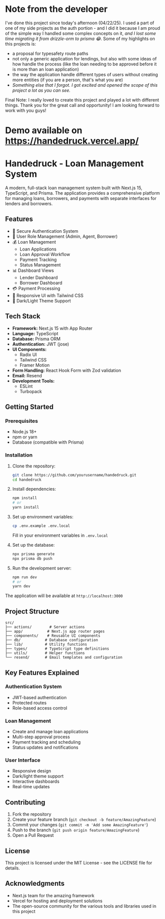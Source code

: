 # Note from the developer

I've done this project since today's afternoon (04/22/25). I used a part of one of my side projects as the auth portion - and I did it because I am proud of the simple way I handled some complex concepts on it, _and I lost some time migrating it from drizzle-orm to prisma 😂_. Some of my highlights on this projects is:

- a proposal for typesafety route paths
- not only a generic application for lendings, but also with some ideas of how handle the process (like the loan needing to be approved before it is more than an loan application)
- the way the application handle different types of users without creating more entities (if you are a person, that's what you are)
- _Something else that I forgot. I got excited and opened the scope of this project a lot as you can see._

Final Note: I really loved to create this project and played a lot with different things. Thank you for the great call and opportunity! I am looking forward to work with you guys!

# Demo available on https://handedruck.vercel.app/

# Handedruck - Loan Management System

A modern, full-stack loan management system built with Next.js 15, TypeScript, and Prisma. The application provides a comprehensive platform for managing loans, borrowers, and payments with separate interfaces for lenders and borrowers.

## Features

- 🔐 Secure Authentication System
- 👥 User Role Management (Admin, Agent, Borrower)
- 💰 Loan Management
  - Loan Applications
  - Loan Approval Workflow
  - Payment Tracking
  - Status Management
- 📊 Dashboard Views
  - Lender Dashboard
  - Borrower Dashboard
- 💳 Payment Processing
- 📱 Responsive UI with Tailwind CSS
- 🎨 Dark/Light Theme Support

## Tech Stack

- **Framework:** Next.js 15 with App Router
- **Language:** TypeScript
- **Database:** Prisma ORM
- **Authentication:** JWT (jose)
- **UI Components:**
  - Radix UI
  - Tailwind CSS
  - Framer Motion
- **Form Handling:** React Hook Form with Zod validation
- **Email:** Resend
- **Development Tools:**
  - ESLint
  - Turbopack

## Getting Started

### Prerequisites

- Node.js 18+
- npm or yarn
- Database (compatible with Prisma)

### Installation

1. Clone the repository:

   ```bash
   git clone https://github.com/yourusername/handedruck.git
   cd handedruck
   ```

2. Install dependencies:

   ```bash
   npm install
   # or
   yarn install
   ```

3. Set up environment variables:

   ```bash
   cp .env.example .env.local
   ```

   Fill in your environment variables in `.env.local`

4. Set up the database:

   ```bash
   npx prisma generate
   npx prisma db push
   ```

5. Run the development server:
   ```bash
   npm run dev
   # or
   yarn dev
   ```

The application will be available at `http://localhost:3000`

## Project Structure

```
src/
├── actions/        # Server actions
├── app/           # Next.js app router pages
├── components/    # Reusable UI components
├── db/           # Database configuration
├── lib/          # Utility functions
├── types/        # TypeScript type definitions
├── utils/        # Helper functions
└── resend/       # Email templates and configuration
```

## Key Features Explained

### Authentication System

- JWT-based authentication
- Protected routes
- Role-based access control

### Loan Management

- Create and manage loan applications
- Multi-step approval process
- Payment tracking and scheduling
- Status updates and notifications

### User Interface

- Responsive design
- Dark/light theme support
- Interactive dashboards
- Real-time updates

## Contributing

1. Fork the repository
2. Create your feature branch (`git checkout -b feature/AmazingFeature`)
3. Commit your changes (`git commit -m 'Add some AmazingFeature'`)
4. Push to the branch (`git push origin feature/AmazingFeature`)
5. Open a Pull Request

## License

This project is licensed under the MIT License - see the LICENSE file for details.

## Acknowledgments

- Next.js team for the amazing framework
- Vercel for hosting and deployment solutions
- The open-source community for the various tools and libraries used in this project
